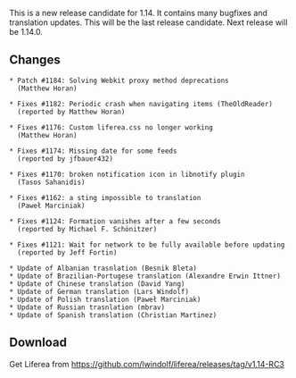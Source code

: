 This is a new release candidate for 1.14. It contains many bugfixes and translation
updates. This will be the last release candidate. Next release will be 1.14.0.

## Changes

	* Patch #1184: Solving Webkit proxy method deprecations
	  (Matthew Horan)

	* Fixes #1182: Periodic crash when navigating items (TheOldReader)
	  (reported by Matthew Horan)

	* Fixes #1176: Custom liferea.css no longer working
	  (Matthew Horan)

	* Fixes #1174: Missing date for some feeds
	  (reported by jfbauer432)

	* Fixes #1170: broken notification icon in libnotify plugin
	  (Tasos Sahanidis)
	
	* Fixes #1162: a sting impossible to translation
	  (Paweł Marciniak)

	* Fixes #1124: Formation vanishes after a few seconds
	  (reported by Michael F. Schönitzer)

	* Fixes #1121: Wait for network to be fully available before updating
	  (reported by Jeff Fortin)

	* Update of Albanian trasnlation (Besnik Bleta)
	* Update of Brazilian-Portugese translation (Alexandre Erwin Ittner)
	* Update of Chinese translation (David Yang)
	* Update of German translation (Lars Windolf)
	* Update of Polish translation (Paweł Marciniak)
	* Update of Russian trasnlation (mbrav)
	* Update of Spanish translation (Christian Martinez)
  
## Download

Get Liferea from https://github.com/lwindolf/liferea/releases/tag/v1.14-RC3
